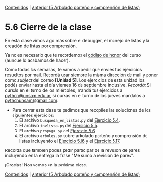 [Contenidos](../Contenidos.md) \| [Anterior (5 Arbolado porteño y comprensión de listas)](05_Arboles2_LC.md)

# 5.6 Cierre de la clase

En esta clase vimos algo más sobre el debugger, el manejo de listas y la creación de listas por comprensión.

Ya no es necesario que te recordemos el [código de honor](../Codigo.md) del curso (aunque lo acabamos de hacer).

Como todas las semanas, te vamos a pedir que envies tus ejercicios resueltos por mail. Recordá usar siempre la misma dirección de mail y poner como *subject* del correo **[Unidad 5]**. Los ejercicios de esta unidad los podés enviar hasta el día viernes 16 de septiembre inclusive. *Recordá:* Si cursás en el turno de los miércoles, mandá tus ejercicios a python@unsam.edu.ar, si cursás en el turno de los jueves mandalos a pythonunsam@gmail.com.


* Para cerrar esta clase te pedimos que recopiles las soluciones de los siguientes ejercicios:
    1. El archivo `busqueda_en_listas.py` del [Ejercicio 5.4](../05_Listas/02_IteradoresLista.md#ejercicio-54-busqueda-de-maximo-y-minimo).
    2. El archivo `invlista.py` del [Ejercicio 5.5](../05_Listas/02_IteradoresLista.md#ejercicio-55-invertir-una-lista).
    3. El archivo `propaga.py` del [Ejercicio 5.6](../05_Listas/02_IteradoresLista.md#ejercicio-56-propagacion).
    4. El archivo `arboles.py` sobre arbolado porteño y comprensión de listas incluyendo el [Ejercicio 5.16](../05_Listas/05_Arboles2_LC.md#ejercicio-516-lista-de-altos-de-jacaranda) y el [Ejercicio 5.17](../05_Listas/05_Arboles2_LC.md#ejercicio-517-lista-de-altos-y-diametros-de-jacaranda).


Recordá que también podés pedir participar de la revisión de pares incluyendo en la entrega la frase "Me sumo a revision de pares".


¡Gracias! Nos vemos en la próxima clase.


[Contenidos](../Contenidos.md) \| [Anterior (5 Arbolado porteño y comprensión de listas)](05_Arboles2_LC.md)


